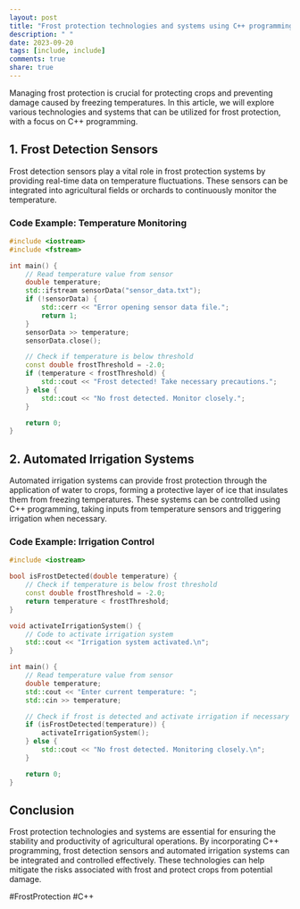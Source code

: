 ```yaml
---
layout: post
title: "Frost protection technologies and systems using C++ programming"
description: " "
date: 2023-09-20
tags: [include, include]
comments: true
share: true
---
```


Managing frost protection is crucial for protecting crops and preventing damage caused by freezing temperatures. In this article, we will explore various technologies and systems that can be utilized for frost protection, with a focus on C++ programming.

## 1. Frost Detection Sensors

Frost detection sensors play a vital role in frost protection systems by providing real-time data on temperature fluctuations. These sensors can be integrated into agricultural fields or orchards to continuously monitor the temperature.

### Code Example: Temperature Monitoring

```cpp
#include <iostream>
#include <fstream>

int main() {
    // Read temperature value from sensor
    double temperature;
    std::ifstream sensorData("sensor_data.txt");
    if (!sensorData) {
        std::cerr << "Error opening sensor data file.";
        return 1;
    }
    sensorData >> temperature;
    sensorData.close();

    // Check if temperature is below threshold
    const double frostThreshold = -2.0;
    if (temperature < frostThreshold) {
        std::cout << "Frost detected! Take necessary precautions.";
    } else {
        std::cout << "No frost detected. Monitor closely.";
    }

    return 0;
}
```

## 2. Automated Irrigation Systems

Automated irrigation systems can provide frost protection through the application of water to crops, forming a protective layer of ice that insulates them from freezing temperatures. These systems can be controlled using C++ programming, taking inputs from temperature sensors and triggering irrigation when necessary.

### Code Example: Irrigation Control

```cpp
#include <iostream>

bool isFrostDetected(double temperature) {
    // Check if temperature is below frost threshold
    const double frostThreshold = -2.0;
    return temperature < frostThreshold;
}

void activateIrrigationSystem() {
    // Code to activate irrigation system
    std::cout << "Irrigation system activated.\n";
}

int main() {
    // Read temperature value from sensor
    double temperature;
    std::cout << "Enter current temperature: ";
    std::cin >> temperature;

    // Check if frost is detected and activate irrigation if necessary
    if (isFrostDetected(temperature)) {
        activateIrrigationSystem();
    } else {
        std::cout << "No frost detected. Monitoring closely.\n";
    }

    return 0;
}
```

## Conclusion

Frost protection technologies and systems are essential for ensuring the stability and productivity of agricultural operations. By incorporating C++ programming, frost detection sensors and automated irrigation systems can be integrated and controlled effectively. These technologies can help mitigate the risks associated with frost and protect crops from potential damage.

#FrostProtection #C++